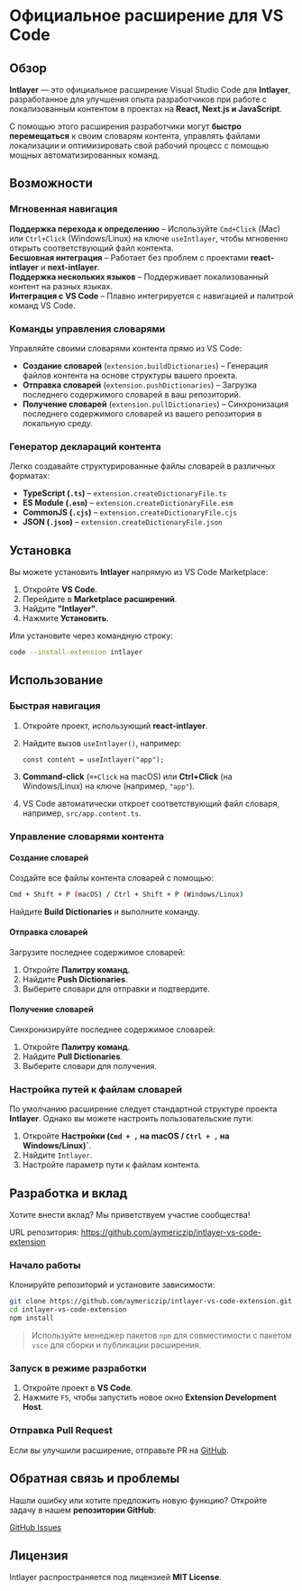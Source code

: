 # Официальное расширение для VS Code

## Обзор

**Intlayer** — это официальное расширение Visual Studio Code для **Intlayer**, разработанное для улучшения опыта разработчиков при работе с локализованным контентом в проектах на **React, Next.js и JavaScript**.

С помощью этого расширения разработчики могут **быстро перемещаться** к своим словарям контента, управлять файлами локализации и оптимизировать свой рабочий процесс с помощью мощных автоматизированных команд.

## Возможности

### Мгновенная навигация

**Поддержка перехода к определению** – Используйте `Cmd+Click` (Mac) или `Ctrl+Click` (Windows/Linux) на ключе `useIntlayer`, чтобы мгновенно открыть соответствующий файл контента.  
**Бесшовная интеграция** – Работает без проблем с проектами **react-intlayer** и **next-intlayer**.  
**Поддержка нескольких языков** – Поддерживает локализованный контент на разных языках.  
**Интеграция с VS Code** – Плавно интегрируется с навигацией и палитрой команд VS Code.

### Команды управления словарями

Управляйте своими словарями контента прямо из VS Code:

- **Создание словарей** (`extension.buildDictionaries`) – Генерация файлов контента на основе структуры вашего проекта.
- **Отправка словарей** (`extension.pushDictionaries`) – Загрузка последнего содержимого словарей в ваш репозиторий.
- **Получение словарей** (`extension.pullDictionaries`) – Синхронизация последнего содержимого словарей из вашего репозитория в локальную среду.

### Генератор деклараций контента

Легко создавайте структурированные файлы словарей в различных форматах:

- **TypeScript (`.ts`)** – `extension.createDictionaryFile.ts`
- **ES Module (`.esm`)** – `extension.createDictionaryFile.esm`
- **CommonJS (`.cjs`)** – `extension.createDictionaryFile.cjs`
- **JSON (`.json`)** – `extension.createDictionaryFile.json`

## Установка

Вы можете установить **Intlayer** напрямую из VS Code Marketplace:

1. Откройте **VS Code**.
2. Перейдите в **Marketplace расширений**.
3. Найдите **"Intlayer"**.
4. Нажмите **Установить**.

Или установите через командную строку:

```sh
code --install-extension intlayer
```

## Использование

### Быстрая навигация

1. Откройте проект, использующий **react-intlayer**.
2. Найдите вызов `useIntlayer()`, например:

   ```tsx
   const content = useIntlayer("app");
   ```

3. **Command-click** (`⌘+Click` на macOS) или **Ctrl+Click** (на Windows/Linux) на ключе (например, `"app"`).
4. VS Code автоматически откроет соответствующий файл словаря, например, `src/app.content.ts`.

### Управление словарями контента

#### Создание словарей

Создайте все файлы контента словарей с помощью:

```sh
Cmd + Shift + P (macOS) / Ctrl + Shift + P (Windows/Linux)
```

Найдите **Build Dictionaries** и выполните команду.

#### Отправка словарей

Загрузите последнее содержимое словарей:

1. Откройте **Палитру команд**.
2. Найдите **Push Dictionaries**.
3. Выберите словари для отправки и подтвердите.

#### Получение словарей

Синхронизируйте последнее содержимое словарей:

1. Откройте **Палитру команд**.
2. Найдите **Pull Dictionaries**.
3. Выберите словари для получения.

### Настройка путей к файлам словарей

По умолчанию расширение следует стандартной структуре проекта **Intlayer**. Однако вы можете настроить пользовательские пути:

1. Откройте **Настройки (`Cmd + ,` на macOS / `Ctrl + ,` на Windows/Linux)`**.
2. Найдите `Intlayer`.
3. Настройте параметр пути к файлам контента.

## Разработка и вклад

Хотите внести вклад? Мы приветствуем участие сообщества!

URL репозитория: https://github.com/aymericzip/intlayer-vs-code-extension

### Начало работы

Клонируйте репозиторий и установите зависимости:

```sh
git clone https://github.com/aymericzip/intlayer-vs-code-extension.git
cd intlayer-vs-code-extension
npm install
```

> Используйте менеджер пакетов `npm` для совместимости с пакетом `vsce` для сборки и публикации расширения.

### Запуск в режиме разработки

1. Откройте проект в **VS Code**.
2. Нажмите `F5`, чтобы запустить новое окно **Extension Development Host**.

### Отправка Pull Request

Если вы улучшили расширение, отправьте PR на [GitHub](https://github.com/aymericzip/intlayer-vs-code-extension).

## Обратная связь и проблемы

Нашли ошибку или хотите предложить новую функцию? Откройте задачу в нашем **репозитории GitHub**:

[GitHub Issues](https://github.com/aymericzip/intlayer-vs-code-extension/issues)

## Лицензия

Intlayer распространяется под лицензией **MIT License**.
